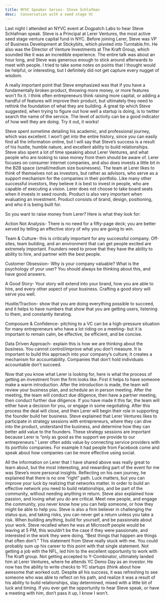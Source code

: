 ```yaml
---
title: NYVC Speaker Series- Steve Schlafman
desc:  Conversation with a seed stage VC
---
```


Last night I attended an NYVC event at Dogpatch Labs to hear Steve Schlafman speak.  Steve is a Principal at Lerer Ventures, the most active seed stage venture capital fund in NYC.  Before joining Lerer, Steve was VP of Business Development at Stickybits, which pivoted into Turntable.fm.   He also was the Director of Venture Investments at The Kraft Group, which sounded like it was an incredible experience.  The entire talk was about an hour long, and Steve was generous enough to stick around afterwards to meet with people.  I tried to take some notes on points that I thought would be helpful, or interesting, but I definitely did not get capture every nugget of wisdom.

A really important point that Steve emphasized was that if you have a fundamentally broken product, throwing more money, or more features won’t fix it.  I think often entrepreneurs think raising more capital, or adding a handful of features will improve their product, but ultimately they need to rethink the foundation of what they are building.  A great tip which Steve suggested, when trying to figure out how well a startup is doing, is to twitter search the name of the service.  The level of activity can be a good indicator of how well they are doing.  Try it out, it works!

Steve spent sometime detailing his academic, and professional journey, which was excellent.  I won’t get into the entire history, since you can easily find all the information online, but I will say that Steve’s success is a result of his hustle, humble nature, and excellent ability to build relationships.  Steve also spent a lot of time speaking about Lerer Ventures, and what people who are looking to raise money from them should be aware of.  Lerer focuses on consumer internet companies, and also does invests a little bit in the B2B space (small/medium size businesses).  The team at Lerer likes to think of themselves not as investors, but rather as advisors, who serve as a support mechanism for the companies in their portfolio.  Like many other successful investors, they believe it is best to invest in people, who are capable of executing a vision.  Lerer does not choose to take board seats when it invests in seed rounds.  Product is also very important when evaluating an investment.  Product consists of brand, design, positioning, and who it is being built for.

So you want to raise money from Lerer?  Here is what they look for:

Action Not Analysis- There is no need for a fifty-page deck; you are better served by telling an effective story of why you are going to win.

Team & Culture- this is critically important for any successful company.  Off-sites, team building, and an environment that can get people excited are extremely important.  Founders need to prove that they have the ability to ability to hire, and partner with the best people.

Customer Obsession- Why is your company valuable? What is the psychology of your user? You should always be thinking about this, and have good answers.

A Good Story- Your story will extend into your brand, how you are able to hire, and every other aspect of your business. Crafting a good story will serve you well.

Hustle/Traction- show that you are doing everything possible to succeed, and it helps to have numbers that show that you are getting users, listening to them, and constantly iterating.

Composure & Confidence- pitching to a VC can be a high-pressure situation for many entrepreneurs who have a lot riding on a meeting- but it is important to remain calm, be effective, be efficient, and be concise.

Data Driven Approach- explain this is how we are thinking about the business.  You cannot control/improve what you don’t measure.  It is important to build this approach into your company’s culture; it creates a mechanism for accountability.  Companies that don’t hold individuals accountable don’t succeed.

Now that you know what Lerer is looking for, here is what the process of getting an investment from the firm looks like.  First it helps to have someone make a warm introduction.  After the introduction is made, the team will review your business plan, and schedule an in person meeting.  After the meeting, the team will conduct due diligence, then have a partner meeting, then conduct further due diligence.  If you have made it this far, the team will either have a decision for you, or engage in some negotiating.  After this process the deal will close, and then Lerer will begin their role in supporting the founder build her business.  Steve explained that Lerer Ventures likes to participate in strategy sessions with entrepreneurs, where they can dive into the product, understand the business, and determine how they can better add value to the founders. These strategy sessions are important because Lerer is “only as good as the support we provide to our entrepreneurs.”  Lerer often adds value by connecting service providers with its portfolio companies.  For example it had people from Facebook come and speak about how companies can be more effective using social. 

All the information on Lerer that I have shared above was really great to learn about, but the most interesting, and rewarding part of the event for me was Steve’s more personal insights.  Reflecting on his own journey, he explained that there is no one “right” path.  Luck matters, but you can improve your luck by realizing that networks matter.  In order to build an effective network you need to build relationships, and be part of the community, without needing anything in return.  Steve also explained how passion, and loving what you do are critical.  Meet new people, and engage the community, you never know how you can help someone, or how they might be able to help you.  Steve is also a firm believer in challenging the status quo, and taking risks, you can never get a return unless you take a risk.  When building anything, build for yourself, and be passionate about your work.  Steve recalled when he was at Microsoft people would be leaving at 5 PM, this wouldn’t be the case if they were passionate, and interested in the work they were doing.  “Best things that happen are things that often don’t.”  This statement from Steve really stuck with me.  You could probably sum up his career to this point with that single statement.  Not getting a job with the NFL, led him to the excellent opportunity to work with The Kraft group.  Not getting accepted to Y-Combinator, ultimately landed him at Lerer Ventures, where he attends YC Demo Day as an investor. He now has the ability to write checks to YC startups (think about how awesome that worked out).  Despite all his success, it was refreshing to see someone who was able to reflect on his path, and realize it was a result of his ability to build relationships, stay determined, mixed with a little bit of luck and timing.  If you ever get the opportunity to hear Steve speak, or have a meeting with him, don’t pass it up, I know I won’t.
